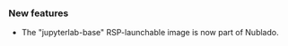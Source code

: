 <!-- Delete the sections that don't apply -->

### New features

- The "jupyterlab-base" RSP-launchable image is now part of Nublado.
